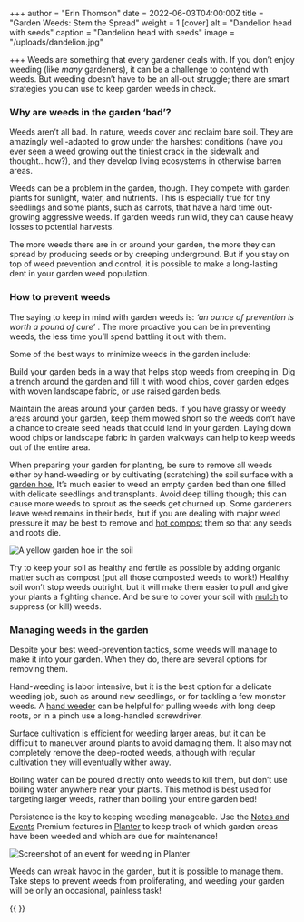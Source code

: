 +++
author = "Erin Thomson"
date = 2022-06-03T04:00:00Z
title = "Garden Weeds: Stem the Spread"
weight = 1
[cover]
alt = "Dandelion head with seeds"
caption = "Dandelion head with seeds"
image = "/uploads/dandelion.jpg"

+++
Weeds are something that every gardener deals with. If you don’t enjoy weeding (like _many_ gardeners), it can be a challenge to contend with weeds. But weeding doesn’t have to be an all-out struggle; there are smart strategies you can use to keep garden weeds in check.

### Why are weeds in the garden ‘bad’?

Weeds aren’t all bad. In nature, weeds cover and reclaim bare soil. They are amazingly well-adapted to grow under the harshest conditions (have you ever seen a weed growing out the tiniest crack in the sidewalk and thought...how?), and they develop living ecosystems in otherwise barren areas.

Weeds can be a problem in the garden, though. They compete with garden plants for sunlight, water, and nutrients. This is especially true for tiny seedlings and some plants, such as carrots, that have a hard time out-growing aggressive weeds. If garden weeds run wild, they can cause heavy losses to potential harvests.

The more weeds there are in or around your garden, the more they can spread by producing seeds or by creeping underground. But if you stay on top of weed prevention and control, it is possible to make a long-lasting dent in your garden weed population.

### How to prevent weeds

The saying to keep in mind with garden weeds is: _‘an ounce of prevention is worth a pound of cure’_ . The more proactive you can be in preventing weeds, the less time you’ll spend battling it out with them.

Some of the best ways to minimize weeds in the garden include:

Build your garden beds in a way that helps stop weeds from creeping in. Dig a trench around the garden and fill it with wood chips, cover garden edges with woven landscape fabric, or use raised garden beds.

Maintain the areas around your garden beds. If you have grassy or weedy areas around your garden, keep them mowed short so the weeds don’t have a chance to create seed heads that could land in your garden. Laying down wood chips or landscape fabric in garden walkways can help to keep weeds out of the entire area.

When preparing your garden for planting, be sure to remove all weeds either by hand-weeding or by cultivating (scratching) the soil surface with a [garden hoe.](https://www.amazon.com/s?k=garden+hoe) It’s much easier to weed an empty garden bed than one filled with delicate seedlings and transplants. Avoid deep tilling though; this can cause more weeds to sprout as the seeds get churned up. Some gardeners leave weed remains in their beds, but if you are dealing with major weed pressure it may be best to remove and [hot compost](https://blog.planter.garden/posts/compost-add-life-to-your-garden/) them so that any seeds and roots die.

![A yellow garden hoe in the soil](/uploads/garden-hoe.jpg)

Try to keep your soil as healthy and fertile as possible by adding organic matter such as compost (put all those composted weeds to work!) Healthy soil won’t stop weeds outright, but it will make them easier to pull and give your plants a fighting chance. And be sure to cover your soil with [mulch](https://blog.planter.garden/posts/mulching-a-must-for-your-garden/) to suppress (or kill) weeds.

### Managing weeds in the garden

Despite your best weed-prevention tactics, some weeds will manage to make it into your garden. When they do, there are several options for removing them.

Hand-weeding is labor intensive, but it is the best option for a delicate weeding job, such as around new seedlings, or for tackling a few monster weeds. A [hand weeder](https://www.amazon.com/s?k=hand+weeder) can be helpful for pulling weeds with long deep roots, or in a pinch use a long-handled screwdriver.

Surface cultivation is efficient for weeding larger areas, but it can be difficult to maneuver around plants to avoid damaging them. It also may not completely remove the deep-rooted weeds, although with regular cultivation they will eventually wither away.

Boiling water can be poured directly onto weeds to kill them, but don’t use boiling water anywhere near your plants. This method is best used for targeting larger weeds, rather than boiling your entire garden bed!

Persistence is the key to keeping weeding manageable. Use the [Notes and Events](https://info.planter.garden/premium/#notes-and-events) Premium features in [Planter](https://planter.garden/) to keep track of which garden areas have been weeded and which are due for maintenance!

![Screenshot of an event for weeding in Planter](/uploads/weed-event.jpg)

Weeds can wreak havoc in the garden, but it is possible to manage them. Take steps to prevent weeds from proliferating, and weeding your garden will be only an occasional, painless task!

{{ <affiliate> }}